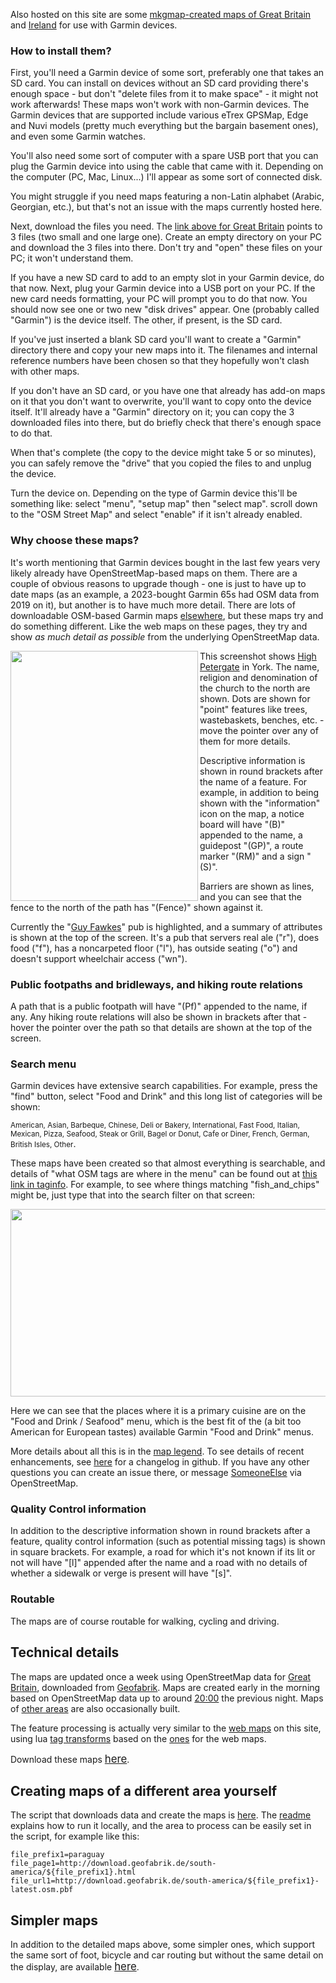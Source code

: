 Also hosted on this site are some [mkgmap-created maps of Great Britain](../mkgmap_maps/ajt03/great-britain/) and [Ireland](../mkgmap_maps/ajt03/ireland-and-northern-ireland/) for use with Garmin devices.  

### How to install them?

First, you'll need a Garmin device of some sort, preferably one that takes an SD card.  You can install on devices without an SD card providing there's enough space - but don't "delete files from it to make space" - it might not work afterwards!  These maps won't work with non-Garmin devices.  The Garmin devices that are supported include various eTrex GPSMap, Edge and Nuvi models (pretty much everything but the bargain basement ones), and even some Garmin watches.

You'll also need some sort of computer with a spare USB port that you can plug the Garmin device into using the cable that came with it.  Depending on the computer (PC, Mac, Linux...) I'll appear as some sort of connected disk.

You might struggle if you need maps featuring a non-Latin alphabet (Arabic, Georgian, etc.), but that's not an issue with the maps currently hosted here.

Next, download the files you need.  The [link above for Great Britain](../mkgmap_maps/ajt03/great-britain/) points to 3 files (two small and one large one).  Create an empty directory on your PC and download the 3 files into there.  Don't try and "open" these files on your PC; it won't understand them.  

If you have a new SD card to add to an empty slot in your Garmin device, do that now.  Next, plug your Garmin device into a USB port on your PC.  If the new card needs formatting, your PC will prompt you to do that now.  You should now see one or two new "disk drives" appear.  One (probably called "Garmin") is the device itself.  The other, if present, is the SD card.

If you've just inserted a blank SD card you'll want to create a "Garmin" directory there and copy your new maps into it.  The filenames and internal reference numbers have been chosen so that they hopefully won't clash with other maps.

If you don't have an SD card, or you have one that already has add-on maps on it that you don't want to overwrite, you'll want to copy onto the device itself.  It'll already have a "Garmin" directory on it; you can copy the 3 downloaded files into there, but do briefly check that there's enough space to do that.

When that's complete (the copy to the device might take 5 or so minutes), you can safely remove the "drive" that you copied the files to and unplug the device.

Turn the device on.  Depending on the type of Garmin device this'll be something like: select "menu", "setup map" then "select map".  scroll down to the "OSM Street Map" and select "enable" if it isn't already enabled.

### Why choose these maps?

It's worth mentioning that Garmin devices bought in the last few years very likely already have OpenStreetMap-based maps on them.  There are a couple of obvious reasons to upgrade though - one is just to have up to date maps (as an example, a 2023-bought Garmin 65s had OSM data from 2019 on it), but another is to have much more detail.  There are lots of downloadable OSM-based Garmin maps [elsewhere](https://wiki.openstreetmap.org/wiki/OSM_Map_On_Garmin/Download), but these maps try and do something different.  Like the web maps on these pages, they try and show _as much detail as possible_ from the underlying OpenStreetMap data.

<img align="left" src="https://map.atownsend.org.uk/tmp/IMG_20230719_235909_HDR.jpg" width="300" height="400" />

This screenshot shows [High Petergate](https://www.openstreetmap.org/way/92158611) in York.  The name, religion and denomination of the church to the north are shown.  Dots are shown for "point" features like trees, wastebaskets, benches, etc. - move the pointer over any of them for more details.  

Descriptive information is shown in round brackets after the name of a feature.  For example, in addition to being shown with the "information" icon on the map, a notice board will have "(B)" appended to the name, a guidepost "(GP)", a route marker "(RM)" and a sign "(S)".

Barriers are shown as lines, and you can see that the fence to the north of the path has "(Fence)" shown against it.

Currently the "[Guy Fawkes](https://www.openstreetmap.org/node/736284390)" pub is highlighted, and a summary of attributes is shown at the top of the screen.  It's a pub that servers real ale ("r"), does food ("f"), has a noncarpeted floor ("l"), has outside seating ("o") and doesn't support wheelchair access ("wn").

### Public footpaths and bridleways, and hiking route relations

A path that is a public footpath will have "(Pf)" appended to the name, if any.  Any hiking route relations will also be shown in brackets after that - hover the pointer over the path so that details are shown at the top of the screen.

### Search menu

Garmin devices have extensive search capabilities.  For example, press the "find" button, select "Food and Drink" and this long list of categories will be shown:

<span style="font-size:smaller;">American, Asian, Barbeque, Chinese, Deli or Bakery, International, Fast Food, Italian, Mexican, Pizza, Seafood, Steak or Grill, Bagel or Donut, Cafe or Diner, French, German, British Isles, Other</span>.

These maps have been created so that almost everything is searchable, and details of "what OSM tags are where in the menu" can be found out at [this link in taginfo](https://taginfo.openstreetmap.org/projects/someoneelse_mkgmap_ajt03#tags).  For example, to see where things matching "fish_and_chips" might be, just type that into the search filter on that screen:

<img src="http://map.atownsend.org.uk/tmp/Screenshot_20230720_011507.png" width="1200" height="300" />

Here we can see that the places where it is a primary cuisine are on the "Food and Drink / Seafood" menu, which is the best fit of the (a bit too American for European tastes) available Garmin "Food and Drink" menus.

More details about all this is in the [map legend](legend_mkgmap.html).  To see details of recent enhancements, see [here](changelog_mkgmap.html) for a changelog in github.  If you have any other questions you can create an issue there, or message [SomeoneElse](https://www.openstreetmap.org/message/new/SomeoneElse) via OpenStreetMap.

### Quality Control information

In addition to the descriptive information shown in round brackets after a feature, quality control information (such as potential missing tags) is shown in square brackets. For example, a road for which it's not known if its lit or not will have "[l]" appended after the name and a road with no details of whether a sidewalk or verge is present will have "[s]".

### Routable

The maps are of course routable for walking, cycling and driving.

## Technical details

The maps are updated once a week using OpenStreetMap data for [Great Britain](http://download.geofabrik.de/europe/great-britain.html), downloaded from [Geofabrik](https://www.geofabrik.de/).  Maps are created early in the morning based on OpenStreetMap data up to around [20:00](http://download.geofabrik.de/europe/great-britain.html) the previous night.  Maps of [other areas](https://map.atownsend.org.uk/maps/mkgmap_maps/ajt03/) are also occasionally built.

The feature processing is actually very similar to the [web maps](map.html) on this site, using lua [tag transforms](https://github.com/SomeoneElseOSM/mkgmap_style_ajt/blob/master/transform_03.lua) based on the [ones](https://github.com/SomeoneElseOSM/SomeoneElse-style/blob/master/style.lua) for the web maps.  

Download these maps <span style="font-size:larger;">[here](../mkgmap_maps/ajt03/)</span>.

## Creating maps of a different area yourself

The script that downloads data and create the maps is [here](https://github.com/SomeoneElseOSM/mkgmap_style_ajt/blob/master/garmin_map_etrex_03.sh).  The [readme](https://github.com/SomeoneElseOSM/mkgmap_style_ajt/blob/master/README.md) explains how to run it locally, and the area to process can be easily set in the script, for example like this:

    file_prefix1=paraguay
    file_page1=http://download.geofabrik.de/south-america/${file_prefix1}.html
    file_url1=http://download.geofabrik.de/south-america/${file_prefix1}-latest.osm.pbf

## Simpler maps

In addition to the detailed maps above, some simpler ones, which support the same sort of foot, bicycle and car routing but without the same detail on the display, are available <span style="font-size:larger;">[here](../mkgmap_maps/ajt02/)</span>.
